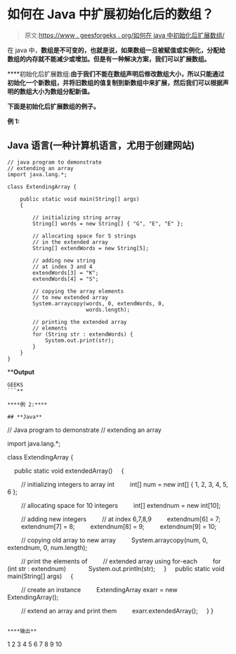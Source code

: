 # 如何在 Java 中扩展初始化后的数组？

> 原文:[https://www . geesforgeks . org/如何在 java 中初始化后扩展数组/](https://www.geeksforgeeks.org/how-to-extend-an-array-after-initialisation-in-java/)

在 java 中，[](https://www.geeksforgeeks.org/arrays-in-java/)**数组是不可变的，也就是说，如果数组一旦被赋值或实例化，分配给数组的内存就不能减少或增加。但是有一种解决方案，我们可以扩展数组。**

****初始化后扩展数组:**由于我们不能在数组声明后修改数组大小，所以只能通过初始化一个新数组，并将旧数组的值复制到新数组中来扩展，然后我们可以根据声明的数组大小为数组分配新值。**

**下面是初始化后扩展数组的例子。**

****例 1:****

## **Java 语言(一种计算机语言，尤用于创建网站)**

```
// java program to demonstrate
// extending an array
import java.lang.*;

class ExtendingArray {

    public static void main(String[] args)
    {

        // initializing string array
        String[] words = new String[] { "G", "E", "E" };

        // allocating space for 5 strings
        // in the extended array
        String[] extendWords = new String[5];

        // adding new string
        // at index 3 and 4
        extendWords[3] = "K";
        extendWords[4] = "S";

        // copying the array elements
        // to new extended array
        System.arraycopy(words, 0, extendWords, 0,
                         words.length);

        // printing the extended array
        // elements
        for (String str : extendWords) {
            System.out.print(str);
        }
    }
}
```

****Output**

```
GEEKS
```** 

****例 2:****

## **Java**

```
// Java program to demonstrate
// extending an array

import java.lang.*;

class ExtendingArray {

    public static void extendedArray()
    {

        // initializing integers to array int
        int[] num = new int[] { 1, 2, 3, 4, 5, 6 };

        // allocating space for 10 integers
        int[] extendnum = new int[10];

        // adding new integers
        // at index 6,7,8,9
        extendnum[6] = 7;
        extendnum[7] = 8;
        extendnum[8] = 9;
        extendnum[9] = 10;

        // copying old array to new array
        System.arraycopy(num, 0, extendnum, 0, num.length);

        // print the elements of
        // extended array using for-each
        for (int str : extendnum)
            System.out.println(str);
    }
    public static void main(String[] args)
    {

        // create an instance
        ExtendingArray exarr = new ExtendingArray();

        // extend an array and print them
        exarr.extendedArray();
    }
}
```

****输出**

```
1
2
3
4
5
6
7
8
9
10
```**